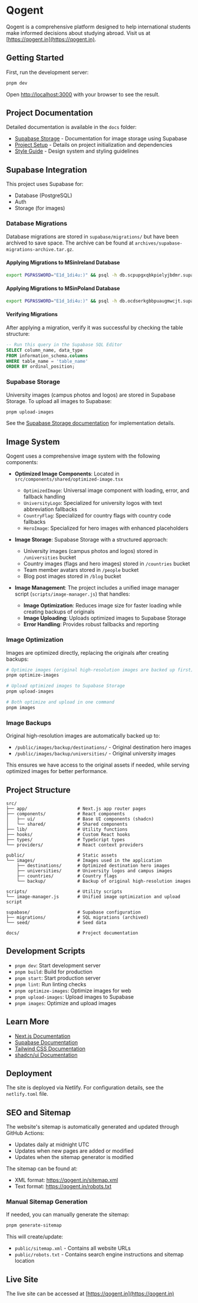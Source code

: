 # Qogent

Qogent is a comprehensive platform designed to help international students make informed decisions about studying abroad. Visit us at [https://qogent.in](https://qogent.in).

## Getting Started

First, run the development server:

```bash
pnpm dev
```

Open [http://localhost:3000](http://localhost:3000) with your browser to see the result.

## Project Documentation

Detailed documentation is available in the `docs` folder:

- [Supabase Storage](./docs/supabase-storage.md) - Documentation for image storage using Supabase
- [Project Setup](./docs/project-setup.md) - Details on project initialization and dependencies
- [Style Guide](./docs/styleguide.md) - Design system and styling guidelines

## Supabase Integration

This project uses Supabase for:

- Database (PostgreSQL)
- Auth
- Storage (for images)

### Database Migrations

Database migrations are stored in `supabase/migrations/` but have been archived to save space. The archive can be found at `archives/supabase-migrations-archive.tar.gz`.

#### Applying Migrations to MSinIreland Database

```bash
export PGPASSWORD="E1d_1di4u:)" && psql -h db.scpupgxqbkpielyjbdmr.supabase.co -p 5432 -d postgres -U postgres -f supabase/migrations/migration-file.sql
```

#### Applying Migrations to MSinPoland Database

```bash
export PGPASSWORD="E1d_1di4u:)" && psql -h db.ocdserkgbbpuaugmwcjt.supabase.co -p 5432 -d postgres -U postgres -f supabase/migrations/migration-file.sql
```

#### Verifying Migrations

After applying a migration, verify it was successful by checking the table structure:

```sql
-- Run this query in the Supabase SQL Editor
SELECT column_name, data_type 
FROM information_schema.columns 
WHERE table_name = 'table_name' 
ORDER BY ordinal_position;
```

### Supabase Storage

University images (campus photos and logos) are stored in Supabase Storage. To upload all images to Supabase:

```bash
pnpm upload-images
```

See the [Supabase Storage documentation](./docs/supabase-storage.md) for implementation details.

## Image System

Qogent uses a comprehensive image system with the following components:

- **Optimized Image Components**: Located in `src/components/shared/optimized-image.tsx`
  - `OptimizedImage`: Universal image component with loading, error, and fallback handling
  - `UniversityLogo`: Specialized for university logos with text abbreviation fallbacks
  - `CountryFlag`: Specialized for country flags with country code fallbacks
  - `HeroImage`: Specialized for hero images with enhanced placeholders

- **Image Storage**: Supabase Storage with a structured approach:
  - University images (campus photos and logos) stored in `/universities` bucket
  - Country images (flags and hero images) stored in `/countries` bucket
  - Team member avatars stored in `/people` bucket
  - Blog post images stored in `/blog` bucket
  
- **Image Management**: The project includes a unified image manager script (`scripts/image-manager.js`) that handles:
  - **Image Optimization**: Reduces image size for faster loading while creating backups of originals
  - **Image Uploading**: Uploads optimized images to Supabase Storage
  - **Error Handling**: Provides robust fallbacks and reporting

### Image Optimization

Images are optimized directly, replacing the originals after creating backups:

```bash
# Optimize images (original high-resolution images are backed up first)
pnpm optimize-images

# Upload optimized images to Supabase Storage
pnpm upload-images

# Both optimize and upload in one command
pnpm images
```

### Image Backups

Original high-resolution images are automatically backed up to:
- `/public/images/backup/destinations/` - Original destination hero images
- `/public/images/backup/universities/` - Original university images

This ensures we have access to the original assets if needed, while serving optimized images for better performance.

## Project Structure

```
src/
├── app/                   # Next.js app router pages
├── components/            # React components
│   ├── ui/                # Base UI components (shadcn)
│   └── shared/            # Shared components
├── lib/                   # Utility functions
├── hooks/                 # Custom React hooks
├── types/                 # TypeScript types
└── providers/             # React context providers

public/                    # Static assets
└── images/                # Images used in the application
    ├── destinations/      # Optimized destination hero images
    ├── universities/      # University logos and campus images
    ├── countries/         # Country flags
    └── backup/            # Backup of original high-resolution images

scripts/                   # Utility scripts
└── image-manager.js       # Unified image optimization and upload script

supabase/                  # Supabase configuration
├── migrations/            # SQL migrations (archived)
└── seed/                  # Seed data

docs/                      # Project documentation
```

## Development Scripts

- `pnpm dev`: Start development server
- `pnpm build`: Build for production
- `pnpm start`: Start production server
- `pnpm lint`: Run linting checks
- `pnpm optimize-images`: Optimize images for web
- `pnpm upload-images`: Upload images to Supabase
- `pnpm images`: Optimize and upload images

## Learn More

- [Next.js Documentation](https://nextjs.org/docs)
- [Supabase Documentation](https://supabase.io/docs)
- [Tailwind CSS Documentation](https://tailwindcss.com/docs)
- [shadcn/ui Documentation](https://ui.shadcn.com)

## Deployment

The site is deployed via Netlify. For configuration details, see the `netlify.toml` file.

## SEO and Sitemap

The website's sitemap is automatically generated and updated through GitHub Actions:

- Updates daily at midnight UTC
- Updates when new pages are added or modified
- Updates when the sitemap generator is modified

The sitemap can be found at:
- XML format: https://qogent.in/sitemap.xml
- Text format: https://qogent.in/robots.txt

### Manual Sitemap Generation

If needed, you can manually generate the sitemap:

```bash
pnpm generate-sitemap
```

This will create/update:
- `public/sitemap.xml` - Contains all website URLs
- `public/robots.txt` - Contains search engine instructions and sitemap location

## Live Site

The live site can be accessed at [https://qogent.in](https://qogent.in)

